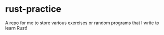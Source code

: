 # rust-practice
A repo for me to store various exercises or random programs that I write to learn Rust!
